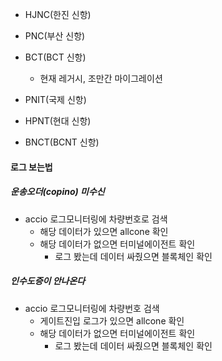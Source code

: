 - HJNC(한진 신항)
- PNC(부산 신항)
- BCT(BCT 신항)
	- 현재 레거시, 조만간 마이그레이션 


- PNIT(국제 신항)
- HPNT(현대 신항)
- BNCT(BCNT 신항)


#### 로그 보는법
##### 운송오더(copino) 미수신
- accio 로그모니터링에 차량번호로 검색
	- 해당 데이터가 있으면 allcone 확인
	- 해당 데이터가 없으면 터미널에이전트 확인
		- 로그 봤는데 데이터 싸줬으면 블록체인 확인

##### 인수도증이 안나온다
- accio 로그모니터링에 차량번호 검색
	- 게이트진입 로그가 있으면 allcone 확인
	- 해당 데이터가 없으면 터미널에이전트 확인
		- 로그 봤는데 데이터 싸줬으면 블록체인 확인